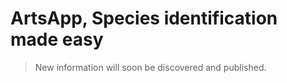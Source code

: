 # ArtsApp, Species identification made easy


> New information will soon be discovered and published.
>
> 
